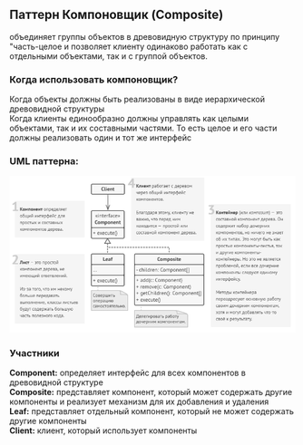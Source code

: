 ## Паттерн Компоновщик (Composite)   
объединяет группы объектов в древовидную структуру по принципу "часть-целое и позволяет клиенту одинаково работать как с отдельными объектами, так и с группой объектов.  

### Когда использовать компоновщик?  
Когда объекты должны быть реализованы в виде иерархической древовидной структуры  
Когда клиенты единообразно должны управлять как целыми объектами, так и их составными частями. То есть целое и его части должны реализовать один и тот же интерфейс  


### UML паттерна:
![](https://raw.githubusercontent.com/p-12s/ood/master/lab7/composite.png)

### Участники
<b>Component:</b> определяет интерфейс для всех компонентов в древовидной структуре  
<b>Composite:</b> представляет компонент, который может содержать другие компоненты и реализует механизм для их добавления и удаления  
<b>Leaf:</b> представляет отдельный компонент, который не может содержать другие компоненты  
<b>Client:</b> клиент, который использует компоненты  
